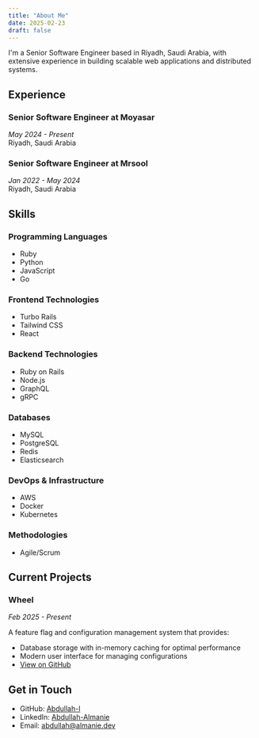 ```yaml
---
title: "About Me"
date: 2025-02-23
draft: false
---
```


I'm a Senior Software Engineer based in Riyadh, Saudi Arabia, with extensive experience in building scalable web applications and distributed systems.

## Experience

### Senior Software Engineer at Moyasar
*May 2024 - Present*  
Riyadh, Saudi Arabia

### Senior Software Engineer at Mrsool
*Jan 2022 - May 2024*  
Riyadh, Saudi Arabia

## Skills

### Programming Languages
- Ruby
- Python
- JavaScript
- Go

### Frontend Technologies
- Turbo Rails
- Tailwind CSS
- React

### Backend Technologies
- Ruby on Rails
- Node.js
- GraphQL
- gRPC

### Databases
- MySQL
- PostgreSQL
- Redis
- Elasticsearch

### DevOps & Infrastructure
- AWS
- Docker
- Kubernetes

### Methodologies
- Agile/Scrum

## Current Projects

### Wheel
*Feb 2025 - Present*

A feature flag and configuration management system that provides:
- Database storage with in-memory caching for optimal performance
- Modern user interface for managing configurations
- [View on GitHub](https://github.com/Abdullah-l/wheel)

## Get in Touch
- GitHub: [Abdullah-l](https://github.com/Abdullah-l)
- LinkedIn: [Abdullah-Almanie](https://linkedin.com/in/Abdullah-Almanie)
- Email: [abdullah@almanie.dev](mailto:abdullah@almanie.dev)
